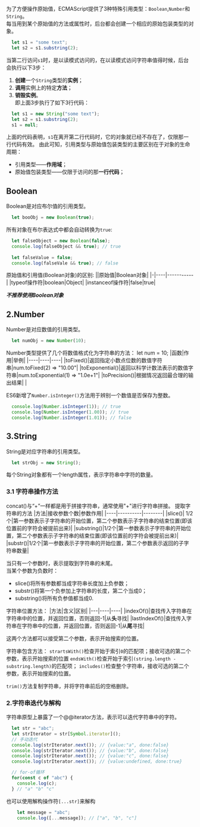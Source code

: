 为了方便操作原始值，ECMAScript提供了3种特殊引用类型：`Boolean`,`Number`和`String`。  
每当用到某个原始值的方法或属性时，后台都会创建一个相应的原始包装类型的对象。
```javascript
  let s1 = "some text";
  let s2 = s1.substring(2);
```
当第二行访问`s1`时，是以读模式访问的，在以读模式访问字符串值得时候，后台会执行以下3步：
1. **创建**一个`String`类型的**实例**；
2. **调用**实例上的特定**方法**；
3. **销毁实例**。  
即上面3步执行了如下3行代码：
```javascript 
  let s1 = new String("some text");
  let s2 = s1.substring(2);
  s1 = null;
``` 
上面的代码表明，`s1`在离开第二行代码时，它的对象就已经不存在了，仅限那一行代码有效。
由此可知，引用类型与原始值包装类型的主要区别在于对象的生命周期：
- 引用类型——**作用域**；
- 原始值包装类型——仅限于访问的那**一行代码**；

## Boolean 
Boolean是对应布尔值的引用类型。
```javascript
  let booObj = new Boolean(true);
```
所有对象在布尔表达式中都会自动转换为`true`:
```javascript
  let falseObject = new Boolean(false);
  console.log(falseObject && true); // true
  
  let falseValue = false;
  console.log(falseVale && true); // false
```
原始值和引用值(Boolean对象)的区别:
||原始值|Boolean对象|
|-|----|-----------|
|typeof操作符|boolean|Object|
|instanceof操作符|false|true|

***不推荐使用Boolean对象***

## 2.Number
Number是对应数值的引用类型。
```javascript
  let numObj = new Number(10);
```
Number类型提供了几个将数值格式化为字符串的方法：
let num = 10;
|函数|作用|举例|
|----|----|----|
|toFixed()|返回指定小数点位数的数值字符串|num.toFixed(2) => "10.00"|
|toExponential()|返回以科学计数法表示的数值字符串|num.toExponential(1) => "1.0e+1"|
|toPrecision()|根据情况返回最合理的输出结果| |

ES6新增了`Number.isInteger()`方法用于辨别一个数值是否保存为整数。
```javascript
  console.log(Number.isInteger(1)); // true
  console.log(Number.isInteger(1.00)); // true
  console.log(Number.isInteger(1.01)); // false
```

## 3.String
String是对应字符串的引用类型。
```javascript
  let strObj = new String();
```
每个String对象都有一个length属性，表示字符串中字符的数量。

### 3.1 字符串操作方法
  concat()与“+”一样都是用于拼接字符串，通常使用"+"进行字符串拼接。
  提取字符串的方法
  |方法|接收参数个数|参数作用|
  |----|----------|--------|
  |slice()| 1/2个|第一参数表示子字符串的开始位置，第二个参数表示子字符串的结束位置(即该位置前的字符会被提前出来)|
  |substring()|1/2个|第一参数表示子字符串的开始位置，第二个参数表示子字符串的结束位置(即该位置前的字符会被提前出来)|
  |substr()|1/2个|第一参数表示子字符串的开始位置，第二个参数表示返回的子字符串数量|
  
  当只有一个参数时，表示提取到字符串的末尾。  
  当某个参数为负数时：
  - slice()将所有参数都当成字符串长度加上负参数；
  - substr()将第一个负参加上字符串的长度，第二个当成0；
  - substring()将所有负参值都当成0.

字符串位置方法：
|方法|含义|区别|
|---|----|----|
|indexOf()|查找传入字符串在字符串中的位置，并返回位置，否则返回-1|从**头**寻找|
|lastIndexOf()|查找传入字符串在字符串中的位置，并返回位置，否则返回-1|从**尾**寻找|

这两个方法都可以接受第二个参数，表示开始搜索的位置。  

字符串包含方法：
`strartsWith()`检查开始于索引`0`的匹配项；接收可选的第二个参数，表示开始搜索的位置
`endsWith()`检查开始于索引`(string.length - substring.length)`的匹配项；
`includes()`检查整个字符串，接收可选的第二个参数，表示开始搜索的位置。  

`trim()`方法复制字符串，并将字符串前后的空格删除。

### 2.字符串迭代与解构  
字符串原型上暴露了一个@@iterator方法，表示可以迭代字符串中的字符。
```javascript 
  let str = "abc";
  let strIterator = str[Symbol.iterator]();
  // 手动迭代
  console.log(strIterator.next()); // {value:"a", done:false}
  console.log(strIterator.next()); // {value:"b", done:false}
  console.log(strIterator.next()); // {value:"c", done:false}
  console.log(strIterator.next()); // {value:undefined, done:true}

  // for-of循环
  for(const c of "abc") {
    console.log(c);
  } // "a" "b" "c"
```

也可以使用解构操作符`[...str]`来解构
```javascript
    let message = "abc";
    console.log([...message]); // ["a", "b", "c"]
```
  
  
